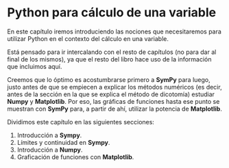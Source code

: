 # Python para cálculo de una variable

En este capítulo iremos introduciendo las nociones que necesitaremos para utilizar Python en el contexto del cálculo en una variable.

Está pensado para ir intercalando con el resto de capítulos (no para dar al final de los mismos), ya que el resto del libro hace uso de la información que incluimos aquí.

Creemos que lo óptimo es acostumbrarse primero a **SymPy** para luego, justo antes de que se empiecen a explicar los métodos numéricos (es decir, antes de la sección en la que se explica el método de dicotomía) estudiar **Numpy** y **Matplotlib**. Por eso, las gráficas de funciones hasta ese punto se muestran con **SymPy** para, a partir de ahí, utilizar la potencia de **Matplotlib**.

Dividimos este capítulo en las siguientes secciones:

1. Introducción a **Sympy**.
2. Límites y continuidad en **Sympy**.
3. Introducción a **Numpy**.
4. Graficación de funciones con **Matplotlib**.
